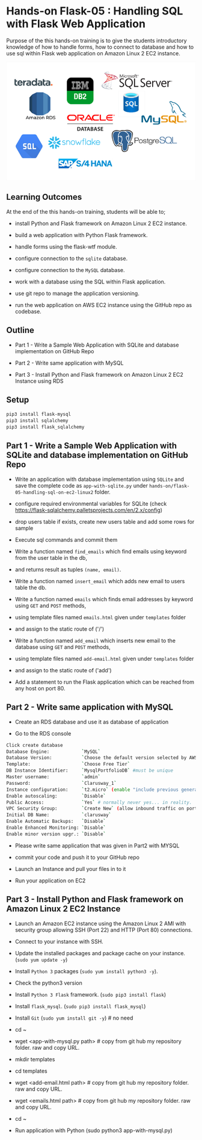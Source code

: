 # Hands-on Flask-05 : Handling SQL with Flask Web Application

Purpose of the this hands-on training is to give the students introductory knowledge of how to handle forms, how to connect to database and how to use sql within Flask web application on Amazon Linux 2 EC2 instance. 

![Databases in Flask](./database.png)

## Learning Outcomes

At the end of the this hands-on training, students will be able to;

- install Python and Flask framework on Amazon Linux 2 EC2 instance.

- build a web application with Python Flask framework.

- handle forms using the flask-wtf module.

- configure connection to the `sqlite` database.

- configure connection to the `MySQL` database.

- work with a database using the SQL within Flask application.

- use git repo to manage the application versioning.

- run the web application on AWS EC2 instance using the GitHub repo as codebase.


## Outline

- Part 1 - Write a Sample Web Application with SQLite and database implementation on GitHub Repo

- Part 2 - Write same application with MySQL

- Part 3 - Install Python and Flask framework on Amazon Linux 2 EC2 Instance using RDS


## Setup
``` bash
pip3 install flask-mysql
pip3 install sqlalchemy
pip3 install flask_sqlalchemy
```


## Part 1 - Write a Sample Web Application with SQLite and database implementation on GitHub Repo

- Write an application with database implementation using `SQLite` and save the complete code as `app-with-sqlite.py` under `hands-on/flask-05-handling-sql-on-ec2-linux2` folder.

- configure required environmental variables for SQLite (check https://flask-sqlalchemy.palletsprojects.com/en/2.x/config)

- drop users table if exists, create new users table and add some rows for sample

- Execute sql commands and commit them

- Write a function named `find_emails` which find emails using keyword from the user table in the db,
- and returns result as tuples `(name, email)`.

- Write a function named `insert_email` which adds new email to users table the db.

- Write a function named `emails` which finds email addresses by keyword using `GET` and `POST` methods,
- using template files named `emails.html` given under `templates` folder
- and assign to the static route of ('/')

- Write a function named `add_email` which inserts new email to the database using `GET` and `POST` methods,
- using template files named `add-email.html` given under `templates` folder
- and assign to the static route of ('add')

- Add a statement to run the Flask application which can be reached from any host on port 80.

## Part 2 - Write same application with MySQL

- Create an RDS database and use it as database of application

- Go to the RDS console

```bash
Click create database
Database Engine:            `MySQL`
Database Version:           `Choose the default version selected by AWS`
Template:                   `Choose Free Tier`
DB Instance Identifier:     `MysqlPortfolioDB` #must be unique
Master username:            `admin`
Password:                   `Clarusway_1`
Instance configuration:     `t2.micro` (enable "include previous generation classes")
Enable autoscaling:         `Disable`
Public Access:              `Yes` # normally never yes... in reality.
VPC Security Group:         `Create New` (allow inbound traffic on port 3306) #wookee-rds-mysql-sg
Initial DB Name:            `clarusway`
Enable Automatic Backups:   `Disable`
Enable Enhanced Monitoring: `Disable`
Enable minor version upgr.: `Disable`
```

- Please write same application that was given in Part2 with MYSQL

- commit your code and push it to your GitHub repo

- Launch an Instance and pull your files in to it

- Run your application on EC2


## Part 3 - Install Python and Flask framework on Amazon Linux 2 EC2 Instance 

- Launch an Amazon EC2 instance using the Amazon Linux 2 AMI with security group allowing SSH (Port 22) and HTTP (Port 80) connections.

- Connect to your instance with SSH.

- Update the installed packages and package cache on your instance. (`sudo yum update -y`)

- Install `Python 3` packages (`sudo yum install python3 -y`).

- Check the python3 version

- Install `Python 3 Flask` framework. (`sudo pip3 install flask`)

- Install `flask_mysql`. (`sudo pip3 install flask_mysql`)

- Install `Git` (`sudo yum install git -y`) # no need

- cd ~

- wget <app-with-mysql.py path> # copy from git hub my repository folder. raw and copy URL.

- mkdir templates

- cd templates

- wget <add-email.html path> # copy from git hub my repository folder. raw and copy URL.

- wget <emails.html path> # copy from git hub my repository folder. raw and copy URL.

- cd ~

- Run application with Python (sudo python3 app-with-mysql.py)



